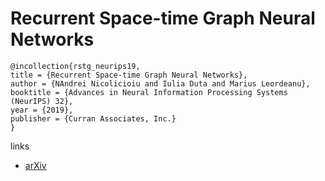 # Recurrent Space-time Graph Neural Networks

```
@incollection{rstg_neurips19,
title = {Recurrent Space-time Graph Neural Networks},
author = {NAndrei Nicolicioiu and Iulia Duta and Marius Leordeanu},
booktitle = {Advances in Neural Information Processing Systems (NeurIPS) 32},
year = {2019},
publisher = {Curran Associates, Inc.}
}
```

links
- [arXiv](https://arxiv.org/abs/1904.05582)
